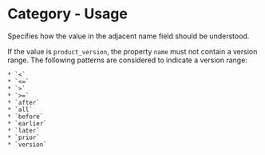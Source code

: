 # Category - Usage

Specifies how the value in the adjacent name field should be understood.

If the value is `product_version`, the property `name` must not contain a version range. The following patterns are considered to indicate a version range:

    * `<`
    * `<=`
    * `>`
    * `>=`
    * `after`
    * `all`
    * `before`
    * `earlier`
    * `later`
    * `prior`
    * `version`
